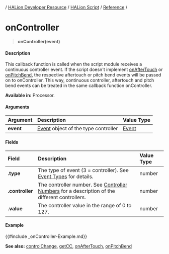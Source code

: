 / [HALion Developer Resource](../../HALion-Developer-Resource.md) / [HALion Script](./HALion-Script.md) / [Reference](./Reference.md) /

# onController

>**onController(event)**

#### Description

This callback function is called when the script module receives a continuous controller event. If the script doesn't implement [onAfterTouch](./onAfterTouch.md) or [onPitchBend](./onPitchBend.md), the respective aftertouch or pitch bend events will be passed on to onController. This way, continuous controller, aftertouch and pitch bend events can be treated in the same callback function onController.

**Available in:** Processor.

#### Arguments

|Argument|Description|Value Type|
|:-|:-|:-|
|**event**|[Event](./Event.md) object of the type controller|[Event](./Event.md)|

#### Fields

|Field|Description|Value Type|
|:-|:-|:-|
|**.type**|The type of event (3 = controller). See [Event Types](./Event-Types.md) for details.|number|
|**.controller**|The controller number. See [Controller Numbers](./Controller-Numbers.md) for a description of the different controllers.|number|
|**.value**|The controller value in the range of 0 to 127.|number|

#### Example

{{#include _onController-Example.md}}

**See also:** [controlChange](./controlChange.md), [getCC](./getCC.md), [onAfterTouch](./onAfterTouch.md), [onPitchBend](./onPitchBend.md)